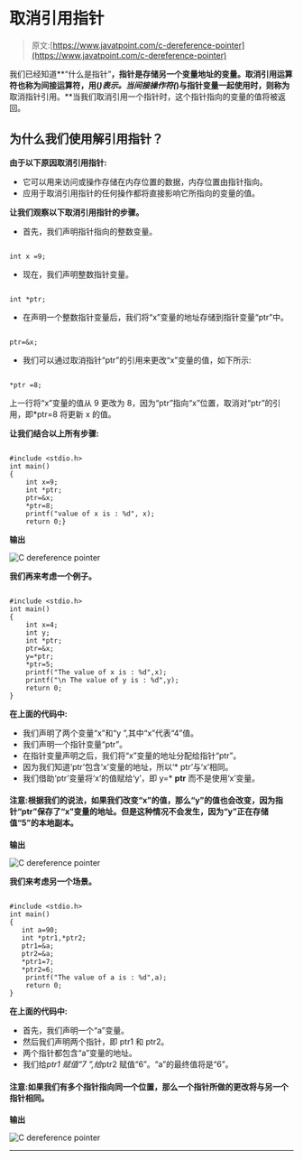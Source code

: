 # 取消引用指针

> 原文:[https://www.javatpoint.com/c-dereference-pointer](https://www.javatpoint.com/c-dereference-pointer)

我们已经知道**“什么是指针”**，指针是存储另一个变量地址的变量。取消引用运算符也称为间接运算符，用(*)表示。当间接操作符(*)与指针变量一起使用时，则称为**取消指针引用。**当我们取消引用一个指针时，这个指针指向的变量的值将被返回。

## 为什么我们使用解引用指针？

**由于以下原因取消引用指针:**

*   它可以用来访问或操作存储在内存位置的数据，内存位置由指针指向。
*   应用于取消引用指针的任何操作都将直接影响它所指向的变量的值。

**让我们观察以下取消引用指针的步骤。**

*   首先，我们声明指针指向的整数变量。

```

int x =9; 

```

*   现在，我们声明整数指针变量。

```

int *ptr; 

```

*   在声明一个整数指针变量后，我们将“x”变量的地址存储到指针变量“ptr”中。

```

ptr=&x;

```

*   我们可以通过取消指针“ptr”的引用来更改“x”变量的值，如下所示:

```

*ptr =8;

```

上一行将“x”变量的值从 9 更改为 8，因为“ptr”指向“x”位置，取消对“ptr”的引用，即*ptr=8 将更新 x 的值。

**让我们结合以上所有步骤:**

```

#include <stdio.h>
int main()
{
    int x=9;
    int *ptr;
    ptr=&x;
    *ptr=8;
    printf("value of x is : %d", x);
    return 0;}

```

**输出**

![C dereference pointer](../Images/97348b506f3cc5af5da1f2d70592a366.png)

**我们再来考虑一个例子。**

```

#include <stdio.h>
int main()
{
    int x=4;
    int y;
    int *ptr;
    ptr=&x; 
    y=*ptr;
    *ptr=5;
    printf("The value of x is : %d",x);
    printf("\n The value of y is : %d",y);
    return 0;
}

```

**在上面的代码中:**

*   我们声明了两个变量“x”和“y ”,其中“x”代表“4”值。
*   我们声明一个指针变量“ptr”。
*   在指针变量声明之后，我们将“x”变量的地址分配给指针“ptr”。
*   因为我们知道‘ptr’包含‘x’变量的地址，所以‘* ptr’与‘x’相同。
*   我们借助‘ptr’变量将‘x’的值赋给‘y’，即 y=* **ptr** 而不是使用‘x’变量。

#### 注意:根据我们的说法，如果我们改变“x”的值，那么“y”的值也会改变，因为指针“ptr”保存了“x”变量的地址。但是这种情况不会发生，因为“y”正在存储值“5”的本地副本。

**输出**

![C dereference pointer](../Images/e0526f0f03679ad1b0a2771906f415ea.png)

**我们来考虑另一个场景。**

```

#include <stdio.h>
int main()
{
   int a=90;
   int *ptr1,*ptr2;
   ptr1=&a;
   ptr2=&a;
   *ptr1=7;
   *ptr2=6;
    printf("The value of a is : %d",a);
    return 0;
}

```

**在上面的代码中:**

*   首先，我们声明一个“a”变量。
*   然后我们声明两个指针，即 ptr1 和 ptr2。
*   两个指针都包含“a”变量的地址。
*   我们给*ptr1 赋值“7 ”,给*ptr2 赋值“6”。“a”的最终值将是“6”。

#### 注意:如果我们有多个指针指向同一个位置，那么一个指针所做的更改将与另一个指针相同。

**输出**

![C dereference pointer](../Images/98762fcc8df51778087d3ef5a378b107.png)

* * *